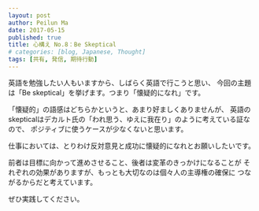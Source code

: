 ```yaml
---
layout: post
author: Peilun Ma
date: 2017-05-15
published: true
title: 心構え No.8：Be Skeptical
# categories: [blog, Japanese, Thought]
tags: [共有, 発信, 期待行動]
---
```

英語を勉強したい人もいますから、しばらく英語で行こうと思い、
今回の主題は「Be skeptical」を挙げます。つまり「懐疑的になれ」です。

「懐疑的」の語感はどちらかというと、あまり好ましくありませんが、
英語のskepticalはデカルト氏の「われ思う、ゆえに我在り」のように考えている証なので、
ポジティブに使うケースが少なくないと思います。

仕事においては、とりわけ反対意見と成功に懐疑的になれとお願いしたいです。

前者は目標に向かって進めさせること、後者は変革のきっかけになることが
それぞれの効果がありますが、もっとも大切なのは個々人の主導権の確保に
つながるからだと考えています。

ぜひ実践してください。

